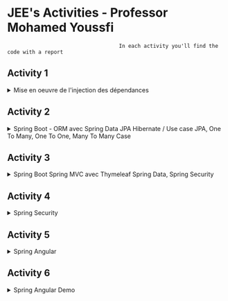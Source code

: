   # JEE's Activities - Professor Mohamed Youssfi
                                        In each activity you'll find the code with a report                                        

## Activity 1 
<details>
<summary>Mise en oeuvre de l'injection des dépendances</summary>
  
#### part 1 : https://github.com/HousnaAghzer/Aghzer-Housna-JEE/tree/master/enset_ioc
- report : https://github.com/HousnaAghzer/Aghzer-Housna-JEE/blob/master/enset_ioc/README.md

#### part 2 : https://github.com/HousnaAghzer/Aghzer-Housna-JEE/tree/master/enset_ioc_2
- report : https://github.com/HousnaAghzer/Aghzer-Housna-JEE/blob/master/enset_ioc_2/README.md
  
</details>

## Activity 2 
<details>
<summary>Spring Boot - ORM avec Spring Data JPA Hibernate / Use case JPA, One To Many, One To One, Many To Many Case</summary>
  
#### part 1 : https://github.com/HousnaAghzer/Aghzer-Housna-JEE/tree/master/jpa-ap
- report : https://github.com/HousnaAghzer/Aghzer-Housna-JEE/blob/master/jpa-ap/README.md

#### part 2 : https://github.com/HousnaAghzer/Aghzer-Housna-JEE/tree/master/hospital
- report : https://github.com/HousnaAghzer/Aghzer-Housna-JEE/blob/master/hospital/README.md

#### part 3 : https://github.com/HousnaAghzer/Aghzer-Housna-JEE/tree/master/jpa-emsi
- report : https://github.com/HousnaAghzer/Aghzer-Housna-JEE/blob/master/jpa-emsi/README.md
</details>

## Activity 3
<details>
<summary>Spring Boot Spring MVC avec Thymeleaf Spring Data, Spring Security</summary>
  
https://github.com/HousnaAghzer/Aghzer-Housna-JEE/tree/master/patients-mvc
- report : https://github.com/HousnaAghzer/Aghzer-Housna-JEE/blob/master/patients-mvc/README.md
</details>

## Activity 4
<details>
<summary>Spring Security</summary>
  
https://github.com/HousnaAghzer/Aghzer-Housna-JEE/tree/master/unsecured-hospital-app-main
- report : https://github.com/HousnaAghzer/Aghzer-Housna-JEE/blob/master/unsecured-hospital-app-main/README.md
</details>

## Activity 5
<details>
<summary>Spring Angular</summary>
  
- Backend Part 1 & 2: https://github.com/HousnaAghzer/Aghzer-Housna-JEE/tree/master/ebanking-backend
- report : https://github.com/HousnaAghzer/Aghzer-Housna-JEE/tree/master/ebanking-backend/README.md
- Frontend Part 3 & 4 : https://github.com/HousnaAghzer/Aghzer-Housna-JEE/tree/master/digital-banking-web
- report : https://github.com/HousnaAghzer/Aghzer-Housna-JEE/blob/master/digital-banking-web/README.md
</details>

## Activity 6
<details>
<summary>Spring Angular Demo</summary>
https://github.com/HousnaAghzer/Aghzer-Housna-JEE/tree/master/emsi-app
</details>




